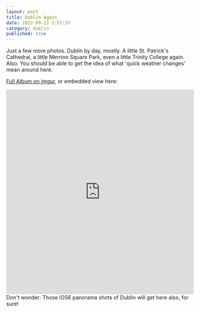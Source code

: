 ```yaml
---
layout: post
title: Dublin Again
date: 2012-09-22 1:57:37
category: dublin
published: true
---
```

Just a few more photos. Dublin by day, mostly. A little St. Patrick's Cathedral, a little Merrion Square Park, even a little Trinity College again. Also: You should be able to get the idea of what 'quick weather changes' mean around here.

[Full Album on imgur](http://imgur.com/a/afFM7#0), or embedded view here:  
<iframe class="imgur-album" width="100%" height="550" frameborder="0" src="http://imgur.com/a/afFM7/embed"></iframe>
Don't wonder: Those iOS6 panorama shots of Dublin will get here also, for sure!